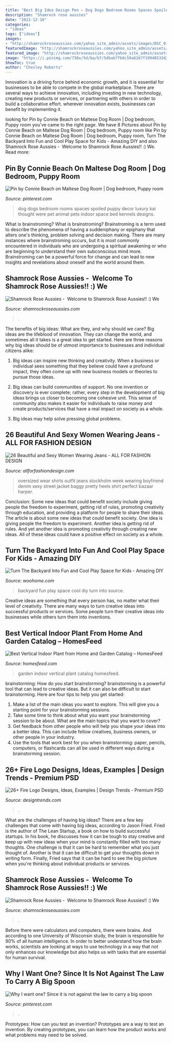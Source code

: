 ```yaml
---
title: "Best Big Idea Design Pen ~ Dog Dogs Bedroom Rooms Spaces Spoiled Puppy Decor Luxury Kai Thought Were Pet Animal Pets Indoor Space Bed Kennels Designs"
description: "Shamrock rose aussies"
date: "2022-12-16"
categories:
- "ideas"
tags: ["ideas"]
images:
- "http://shamrockroseaussies.com/yahoo_site_admin/assets/images/DSC_0179.167205717_std.JPG"
featuredImage: "http://shamrockroseaussies.com/yahoo_site_admin/assets/images/DSC_0179.167205717_std.JPG"
featured_image: "http://shamrockroseaussies.com/yahoo_site_admin/assets/images/DSC_0179.167205717_std.JPG"
image: "https://i.pinimg.com/736x/5d/ba/b7/5dbab7fb8c59a6167f19948533d24a74--dog-bedroom-dog-spaces.jpg"
ShowToc: true
author: "Chesley Roberts"
---
```



Innovation is a driving force behind economic growth, and it is essential for businesses to be able to compete in the global marketplace. There are several ways to achieve innovation, including investing in new technology, creating new products or services, or partnering with others in order to build a collaborative effort. wherever innovation exists, businesses can benefit by implementing it.

	

		
looking for Pin by Connie Beach on Maltese Dog Room | Dog bedroom, Puppy room you've came to the right page. We have 8 Pictures about Pin by Connie Beach on Maltese Dog Room | Dog bedroom, Puppy room like Pin by Connie Beach on Maltese Dog Room | Dog bedroom, Puppy room, Turn The Backyard Into Fun and Cool Play Space for Kids - Amazing DIY and also Shamrock Rose Aussies - ﻿﻿﻿ Welcome to Shamrock Rose Aussies!! :) We. Read more:
		
    
## Pin By Connie Beach On Maltese Dog Room | Dog Bedroom, Puppy Room

<img loading=lazy src="https://i.pinimg.com/736x/5d/ba/b7/5dbab7fb8c59a6167f19948533d24a74--dog-bedroom-dog-spaces.jpg" onerror="this.onerror=null;this.src='https://tse3.mm.bing.net/th?id=OIP.0g5WNpt7Fm3tRBZz0Q3lIAHaJ6&amp;pid=15.1';" alt="Pin by Connie Beach on Maltese Dog Room | Dog bedroom, Puppy room">

_Source: pinterest.com_

>dog dogs bedroom rooms spaces spoiled puppy decor luxury kai thought were pet animal pets indoor space bed kennels designs. 

	

What is brainstroming?
What is brainstroming? Brainstroming is a term used to describe the phenomena of having a suddeniphany or epiphany that alters one's thinking, problem solving and decision making. There are many instances where brainstroming occurs, but it is most commonly encountered in individuals who are undergoing a spiritual awakening or who are beginning to understand their own subconscious mind more. Brainstroming can be a powerful force for change and can lead to new insights and revelations about oneself and the world around them.

    
## Shamrock Rose Aussies - ﻿﻿﻿ Welcome To Shamrock Rose Aussies!! :) We

<img loading=lazy src="http://shamrockroseaussies.com/yahoo_site_admin/assets/images/DSC_0179.167205717_std.JPG" onerror="this.onerror=null;this.src='https://tse3.mm.bing.net/th?id=OIP.WN0VHkzBqgx17FFHAO9S8gHaE-&amp;pid=15.1';" alt="Shamrock Rose Aussies - ﻿﻿﻿ Welcome to Shamrock Rose Aussies!! :) We">

_Source: shamrockroseaussies.com_

>. 

	

The benefits of big ideas: What are they, and why should we care?
Big ideas are the lifeblood of innovation. They can change the world, and sometimes all it takes is a great idea to get started. Here are three reasons why big ideas should be of utmost importance to businesses and individual citizens alike: 
1) Big ideas can inspire new thinking and creativity. When a business or individual sees something that they believe could have a profound impact, they often come up with new business models or theories to pursue those ideas. 

2) Big ideas can build communities of support. No one invention or discovery is ever complete; rather, every step in the development of big ideas brings us closer to becoming one cohesive unit. This sense of community also makes it easier for individuals to raise money and create products/services that have a real impact on society as a whole. 

3) Big ideas may help solve pressing global problems.

    
## 26 Beautiful And Sexy Women Wearing Jeans - ALL FOR FASHION DESIGN

<img loading=lazy src="https://allforfashiondesign.com/wp-content/uploads/2013/08/ha-24.jpg" onerror="this.onerror=null;this.src='https://tse2.mm.bing.net/th?id=OIP.ZUlQo_JnzgwSV4a7owiPCQHaK-&amp;pid=15.1';" alt="26 Beautiful and Sexy Women Wearing Jeans - ALL FOR FASHION DESIGN">

_Source: allforfashiondesign.com_

>oversized wear shirts outfit jeans stockholm week wearing boyfriend denim sexy street jacket baggy pretty heels shirt perfect bazaar harper. 

	

Conclusion: Some new ideas that could benefit society include giving people the freedom to experiment, getting rid of rules, promoting creativity through education, and providing a platform for people to share their ideas.
The article is about some new ideas that could benefit society. One idea is giving people the freedom to experiment. Another idea is getting rid of rules. And yet another idea is promoting creativity through creating new ideas. All of these ideas could have a positive effect on society as a whole.

    
## Turn The Backyard Into Fun And Cool Play Space For Kids - Amazing DIY

<img loading=lazy src="https://www.woohome.com/wp-content/uploads/2016/04/kids-backyard-playground-3_2.jpg" onerror="this.onerror=null;this.src='https://tse4.mm.bing.net/th?id=OIP.3c7NNzclxGJIe4HnsDbfFAHaJ4&amp;pid=15.1';" alt="Turn The Backyard Into Fun and Cool Play Space for Kids - Amazing DIY">

_Source: woohome.com_

>backyard fun play space cool diy turn into source. 

	

Creative ideas are something that every person has, no matter what their level of creativity. There are many ways to turn creative ideas into successful products or services. Some people turn their creative ideas into businesses while others turn them into inventions.

    
## Best Vertical Indoor Plant From Home And Garden Catalog – HomesFeed

<img loading=lazy src="https://homesfeed.com/wp-content/uploads/2015/10/stylish-indoor-home-and-garden-catalog-idea-with-brick-siding-and-black-metal-stand-and-wire-and-shrub.jpg" onerror="this.onerror=null;this.src='https://tse3.mm.bing.net/th?id=OIP.C_52PelVVeuM7p7fwvUmgQHaKE&amp;pid=15.1';" alt="Best Vertical Indoor Plant from Home and Garden Catalog – HomesFeed">

_Source: homesfeed.com_

>garden indoor vertical plant catalog homesfeed. 

	

brainstorming: How do you start brainstorming?
brainstorming is a powerful tool that can lead to creative ideas. But it can also be difficult to start brainstorming. Here are four tips to help you get started: 
1. Make a list of the main ideas you want to explore. This will give you a starting point for your brainstorming sessions.
2. Take some time to think about what you want your brainstorming session to be about. What are the main topics that you want to cover? 
3. Get feedback from other people who will help you shape your ideas into a better idea. This can include fellow creatives, business owners, or other people in your industry. 
4. Use the tools that work best for you when brainstorming: paper, pencils, computers, or flashcards can all be used in different ways during a brainstorming session.

    
## 26+ Fire Logo Designs, Ideas, Examples | Design Trends - Premium PSD

<img loading=lazy src="https://images.designtrends.com/wp-content/uploads/2016/04/07055923/Business-Fire-Logo.jpg" onerror="this.onerror=null;this.src='https://tse3.mm.bing.net/th?id=OIP.2dNq7C7k4SincuBhJIzSIgHaEx&amp;pid=15.1';" alt="26+ Fire Logo Designs, Ideas, Examples | Design Trends - Premium PSD">

_Source: designtrends.com_

>. 

	

What are the challenges of having big ideas?
There are a few key challenges that come with having big ideas, according to Jason Fried. Fried is the author of The Lean Startup, a book on how to build successful startups. In his book, he discusses how it can be tough to stay creative and keep up with new ideas when your mind is constantly filled with too many thoughts. 
One challenge is that it can be hard to remember what you just thought of. Another is that it can be difficult to get your thoughts down in writing form. Finally, Fried says that it can be hard to see the big picture when you're thinking about individual products or services.

    
## Shamrock Rose Aussies - ﻿﻿﻿ Welcome To Shamrock Rose Aussies!! :) We

<img loading=lazy src="http://shamrockroseaussies.com/yahoo_site_admin/assets/images/DSC_0576.13110654_std.jpg" onerror="this.onerror=null;this.src='https://tse2.mm.bing.net/th?id=OIP.BLTOL6XPwbDDRtMsusZ51AHaGR&amp;pid=15.1';" alt="Shamrock Rose Aussies - ﻿﻿﻿ Welcome to Shamrock Rose Aussies!! :) We">

_Source: shamrockroseaussies.com_

>. 

	

Before there were calculators and computers, there were brains. And according to one University of Wisconsin study, the brain is responsible for 90% of all human intelligence. In order to better understand how the brain works, scientists are looking at ways to use technology in a way that not only enhances our knowledge but also helps us with tasks that are essential for human survival.

    
## Why I Want One? Since It Is Not Against The Law To Carry A Big Spoon

<img loading=lazy src="https://i.pinimg.com/736x/fe/7f/94/fe7f942ea7eec2fb5103d6e780bf4806--giant-spoon-big-spoon.jpg" onerror="this.onerror=null;this.src='https://tse4.mm.bing.net/th?id=OIP.0eHU6lvKSZh-zXyBeXCErAHaJ3&amp;pid=15.1';" alt="Why I want one? Since it is not against the law to carry a big spoon">

_Source: pinterest.com_

>. 

	

Prototypes: How can you test an invention?
Prototypes are a way to test an invention. By creating prototypes, you can learn how the product works and what problems may need to be solved.

